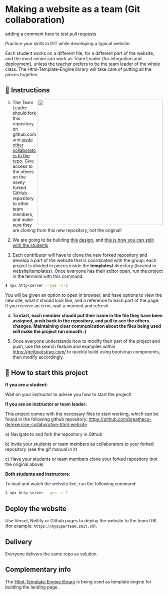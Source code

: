
# Making a website as a team (Git collaboration)
adding a comment here to test pull requests


Practice your skills in GIT while developing a typical website.

Each student works on a different file, for a different part of the website, and the most senior can work as Team Leader (for integration and deployment), unless the teacher prefers to be the team leader of the whole class. The Html-Template-Engine library will take care of putting all the pieces together.

## 📝 Instructions

<img align="right" height="400" src="https://github.com/breatheco-de/exercise-collaborative-html-website/blob/master/website/designs/guide.jpg?raw=true" />

1. The Team Leader should fork this repository on github.com and [invite other collaborators to the repo](https://github.com/breatheco-de/exercise-git-collabration/blob/master/iOBmU5zYqA.gif). Give access to the others on the newly forked GitHub repository to other team members, and make sure they are cloning from this new repository, not the original!

2. We are going to be building [this design](https://raw.githubusercontent.com/breatheco-de/exercise-collaborative-html-website/master/website/designs/thumb.jpg), and [this is how you can split with the students](https://github.com/breatheco-de/exercise-collaborative-html-website/blob/master/website/designs/guide.jpg?raw=true)

3. Each contributor will have to clone the new forked repository and develop a part of the website that is coordinated with the group; each project is divided in pieces inside the **templates/** directory (located in website/templates). Once everyone has their editor open, run the project in the terminal with this command:

```bash
$ npx http-server --yes -c-1
```

You will be given an option to open in browser, and have options to view the new site, what it should look like, and a reference to each part of the page. If you receive an error, wait a moment and refresh.

4. **To start, each member should put their name in the file they have been assigned, push back to the repository, and pull to see the others changes. Maintaining clear communication about the files being used will make the project run smooth :)**

5. Once everyone understands how to modify their part of the project and push, use the search feature and examples within https://getbootstrap.com/ to quickly build using bootstrap components, then modify accordingly.

## 🌱  How to start this project

**If you are a student:**

Wait on your instructor to advise you how to start the project!

**If you are an instructor or team leader:**

This project comes with the necessary files to start working, which can be found in the following github repository:
https://github.com/breatheco-de/exercise-collaborative-html-website

a) Navigate to and fork the repository in Github

b) Invite your students or team members as collaborators to your forked repository (see the gif manual in it)

c) Have your students or team members clone your forked repository (not the original above)

**Both students and instructors:**

To load and watch the website live, run the following command:

```bash
$ npx http-server --yes -c-1
```


## Deploy the website

Use Vercel, Netlify or Github pages to deploy the website to the team URL (for example: `https://mysuperteam.zeit.sh`).

## Delivery

Everyone delivers the same repo as solution.

## Complementary info

The [Html-Template-Engine library](https://github.com/alesanchezr/html-template-engine) is being used as template engine for building the landing page.

